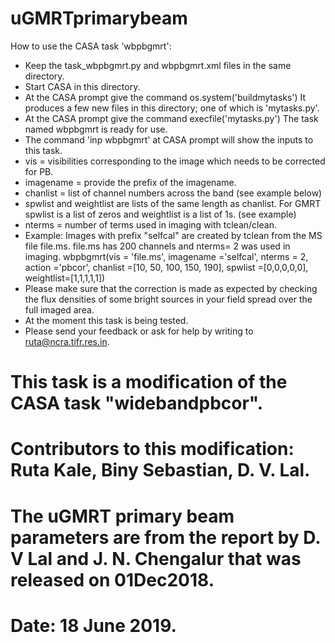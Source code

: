 # uGMRTprimarybeam
How to use the CASA task 'wbpbgmrt':
 - Keep the task_wbpbgmrt.py and wbpbgmrt.xml files in the same directory.
 - Start CASA in this directory.
 - At the CASA prompt give the command
   os.system('buildmytasks')
   It produces a few new files in this directory; one of which is 'mytasks.py'.
 - At the CASA prompt give the command
   execfile('mytasks.py')
   The task named wbpbgmrt is ready for use.
 - The command 'inp wbpbgmrt' at CASA prompt will show the inputs to this task.
 - vis = visibilities corresponding to the image which needs to be corrected for PB.
 - imagename = provide the prefix of the imagename.
 - chanlist = list of channel numbers across the band (see example below)
 - spwlist and weightlist are lists of the same length as chanlist. For GMRT spwlist is a list of zeros and weightlist is a list of 1s. (see example)
 - nterms = number of terms used in imaging with tclean/clean.
 - Example:
   Images with prefix "selfcal" are created by tclean from the MS file file.ms. file.ms has 200 channels and nterms= 2 was used in imaging.
   wbpbgmrt(vis = 'file.ms', imagename ='selfcal', nterms = 2,  action ='pbcor', chanlist =[10, 50, 100, 150, 190], spwlist =[0,0,0,0,0], weightlist=[1,1,1,1,1])
 - Please make sure that the correction is made as expected by checking the flux densities of some bright sources in your field spread over the full imaged area.
 - At the moment this task is being tested.
 - Please send your feedback or ask for help by writing to ruta@ncra.tifr.res.in.
# This task is a modification of the CASA task "widebandpbcor".
# Contributors to this modification: Ruta Kale, Biny Sebastian, D. V. Lal.
# The uGMRT primary beam parameters are from the report by D. V Lal and J. N. Chengalur that was released on 01Dec2018.
# Date: 18 June 2019.
